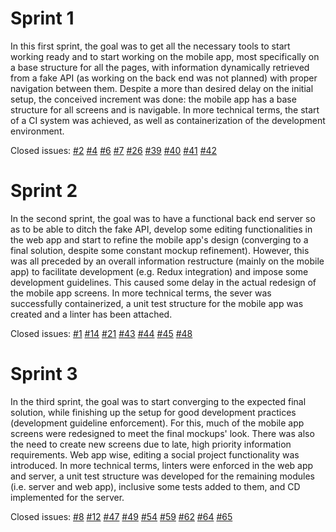 # Sprint 1
In this first sprint, the goal was to get all the necessary tools to start working ready and to start working on the mobile app, most specifically on a base structure for all the pages, with information dynamically retrieved from a fake API (as working on the back end was not planned) with proper navigation between them. Despite a more than desired delay on the initial setup, the conceived increment was done: the mobile app has a base structure for all screens and is navigable.
In more technical terms, the start of a CI system was achieved, as well as containerization of the development environment.

Closed issues:
[#2](https://gitlab.com/ldso18-19/t3g1/issues/2)
[#4](https://gitlab.com/ldso18-19/t3g1/issues/4)
[#6](https://gitlab.com/ldso18-19/t3g1/issues/6)
[#7](https://gitlab.com/ldso18-19/t3g1/issues/7)
[#26](https://gitlab.com/ldso18-19/t3g1/issues/26)
[#39](https://gitlab.com/ldso18-19/t3g1/issues/39)
[#40](https://gitlab.com/ldso18-19/t3g1/issues/40)
[#41](https://gitlab.com/ldso18-19/t3g1/issues/41)
[#42](https://gitlab.com/ldso18-19/t3g1/issues/42)

# Sprint 2
In the second sprint, the goal was to have a functional back end server so as to be able to ditch the fake API, develop some editing functionalities in the web app and start to refine the mobile app's design (converging to a final solution, despite some constant mockup refinement). However, this was all preceded by an overall information restructure (mainly on the mobile app) to facilitate development (e.g. Redux integration) and impose some development guidelines. This caused some delay in the actual redesign of the mobile app screens.
In more technical terms, the sever was successfully containerized, a unit test structure for the mobile app was created and a linter has been attached.

Closed issues:
[#1](https://gitlab.com/ldso18-19/t3g1/issues/1)
[#14](https://gitlab.com/ldso18-19/t3g1/issues/14)
[#21](https://gitlab.com/ldso18-19/t3g1/issues/21)
[#43](https://gitlab.com/ldso18-19/t3g1/issues/43)
[#44](https://gitlab.com/ldso18-19/t3g1/issues/44)
[#45](https://gitlab.com/ldso18-19/t3g1/issues/45)
[#48](https://gitlab.com/ldso18-19/t3g1/issues/48)

# Sprint 3
In the third sprint, the goal was to start converging to the expected final solution, while finishing up the setup for good development practices (development guideline enforcement). For this, much of the mobile app screens were redesigned to meet the final mockups' look. There was also the need to create new screens due to late, high priority information requirements. Web app wise, editing a social project functionality was introduced.
In more technical terms, linters were enforced in the web app and server, a unit test structure was developed for the remaining modules (i.e. server and web app), inclusive some tests added to them, and CD implemented for the server.

Closed issues:
[#8](https://gitlab.com/ldso18-19/t3g1/issues/8)
[#12](https://gitlab.com/ldso18-19/t3g1/issues/12)
[#47](https://gitlab.com/ldso18-19/t3g1/issues/47)
[#49](https://gitlab.com/ldso18-19/t3g1/issues/49)
[#54](https://gitlab.com/ldso18-19/t3g1/issues/54)
[#59](https://gitlab.com/ldso18-19/t3g1/issues/59)
[#62](https://gitlab.com/ldso18-19/t3g1/issues/62)
[#64](https://gitlab.com/ldso18-19/t3g1/issues/64)
[#65](https://gitlab.com/ldso18-19/t3g1/issues/65)